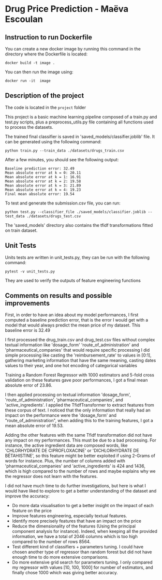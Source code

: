 # Drug Price Prediction - Maëva Escoulan

## Instruction to run Dockerfile

You can create a new docker image by running this command in the directory where the Dockerfile is located:

``docker build -t image .``

You can then run the image using:

``docker run -it  image``

## Description of the project

The code is located in the `project` folder

This project is a basic machine learning pipeline composed of a train.py and test.py scripts, plus a 
preprocess_utils.py file containing all functions used to process the datasets.

The trained final classifier is saved in 'saved_models/classifier.joblib' file. It can be generated using the 
following command:

``python train.py --train_data ./datasets/drugs_train.csv``

After a few minutes, you should see the following output:

```
Baseline prediction error: 32.49
Mean absolute error at k = 0: 20.11
Mean absolute error at k = 1: 16.91
Mean absolute error at k = 2: 19.58
Mean absolute error at k = 3: 21.89
Mean absolute error at k = 4: 19.23
Final mean absolute error: 19.54
```

To test and generate the submission.csv file, you can run:

``python test.py --classifier_file ./saved_models/classifier.joblib --test_data ./datasets/drugs_test.csv``

The 'saved_models' directory also contains the tfidf transformations fitted on train dataset.

## Unit Tests

Units tests are written in unit_tests.py, they can be run with the following command:
 
``pytest -v unit_tests.py``

They are used to verify the outputs of feature engineering functions

## Comments on results and possible improvements

First, in order to have an idea about my model performances, I first computed a baseline prediction error, that 
is the error I would get with a model that would always predict the mean price of my dataset. 
This baseline error is 32.49

I first processed the drug_train.csv and drug_test.csv files without complex textual information like 'dosage_form'
'route_of_administration' and 'pharmaceutical_companies' that would require specific processing
I did simple processing like casting the 'reimbursement_rate' to values in [0:1], gathering marketing information
that have the same meaning, casting dates values to their year, and one hot encoding of categorical variables

Training a Random Forest Regressor with 1000 estimators and 5-fold cross validation on these features gave poor 
performances, I got a final mean absolute error of 23.86.

I then applied processing on textual information 'dosage_form', 'route_of_administration', 'pharmaceutical_companies',
and 'active_ingredients'. I applied the TfidfTransformer to extract features from these corpus of text.
I noticed that the only information that really had an impact on the performance were the 'dosage_form' and 
"route_of_administration", when adding this to the training features, I got a mean absolute error of 19.53.

Adding the other features with the same Tfidf transformation did not have any impact on my performances. This must be 
due to a bad processing. 
For instance, the active ingredient data are composed words, like 'CHLORHYDRATE DE CIPROFLOXACINE' or 'DICHLORHYDRATE 
DE BÉTAHISTINE', so this feature might be better exploited if using 2-Grams of words for instance.
Plus, the number of columns added with 'pharmaceutical_companies' and 'active_ingredients' is 424 and 1436, which is 
high compared to the number of rows and maybe explains why we the regressor does not learn with the features.

I did not have much time to do further investigations, but here is what I would have liked to explore to get a better 
understanding of the dataset and improve the accuracy:
- Do more data visualisation to get a better insight on the impact of each feature on the price
- Improve features engineering, especially textual features. 
- Identify more precisely features that have an impact on the price
- Reduce the dimensionality of the features (Using the principal component analysis for instance). Indeed, when keeping 
  all the provided information, we have a total of 2046 columns which is too high compared to the number of rows 8564.
- Test different kind of classifiers + parameters tuning. I could have chosen another type of regressor than random forest
but did not have enough time to do more extensive comparisons.
-  Do more extensive grid search for parameters tuning. I only compared my regressor with values [10, 100, 1000] for 
   number of estimators, and finally chose 1000 which was giving better accuracy.




